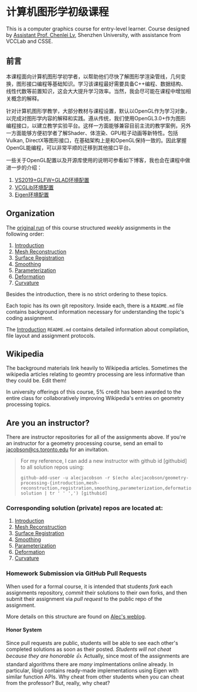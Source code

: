 # 计算机图形学初级课程

This is a computer graphics course for entry-level learner. Course designed by [Assistant Prof. Chenlei Lv](https://aliexken.github.io/),
Shenzhen University, with assistance from VCCLab and CSSE.

## 前言

本课程面向计算机图形学初学者，以帮助他们尽快了解图形学渲染管线，几何变换，图形接口编程等基础知识。学习该课程最好需要具备C++编程、数据结构、线性代数等前置知识，这会大大提升学习效率。当然，我会尽可能在课程中增加相关概念的解释。

针对计算机图形学教学，大部分教材与课程设置，默认以OpenGL作为学习对象，以完成对图形学内容的解释和实践。遵从传统，我们使用OpenGL3.0+作为图形编程接口，以建立教学实验平台。这样一方面能够兼容目前主流的教学案例，另外一方面能够方便初学者了解Shader、体渲染、GPU粒子动画等新特性。包括Vulkan, DirectX等图形接口，在基础架构上是和OpenGL保持一致的。因此掌握OpenGL能编程，可以非常平顺的迁移到其他接口平台。

一些关于OpenGL配置以及开源库使用的说明可参看如下博客，我也会在课程中做进一步的介绍：
1. [VS2019+GLFW+GLAD环境配置](https://blog.csdn.net/aliexken/article/details/110656551)
2. [VCGLib环境配置](https://blog.csdn.net/aliexken/article/details/119331112)
3. [Eigen环境配置](https://blog.csdn.net/aliexken/article/details/125539709)

## Organization

The [original run](http://www.cs.toronto.edu/~jacobson/geometry-processing/) of
this course structured _weekly_ assignments in the following order:

 1. [Introduction](https://github.com/alecjacobson/geometry-processing-introduction)
 2. [Mesh Reconstruction](https://github.com/alecjacobson/geometry-processing-mesh-reconstruction) 
 3. [Surface Registration](https://github.com/alecjacobson/geometry-processing-registration) 
 4. [Smoothing](https://github.com/alecjacobson/geometry-processing-smoothing) 
 5. [Parameterization](https://github.com/alecjacobson/geometry-processing-parameterization)
 6. [Deformation](https://github.com/alecjacobson/geometry-processing-deformation) 
 7. [Curvature](https://github.com/alecjacobson/geometry-processing-curvature)

Besides the introduction, there is no strict ordering to these topics.

Each topic has its own git repository. Inside each, there is a `README.md` file
contains background information necessary for understanding the topic's coding
assignment. 

The
[Introduction](https://github.com/alecjacobson/geometry-processing-introduction)
`README.md` contains detailed information about compilation, file layout and
assignment protocols. 

## Wikipedia

The background materials link heavily to Wikipedia articles. Sometimes the
wikipedia articles relating to geomtry processing are less informative than they
could be. Edit them!

In university offerings of this course, 5% credit has been awarded to the entire
class for collaboratively improving Wikipedia's entries on geometry processing
topics. 

## Are you an instructor?

There are instructor repositories for all of the assignments above. If you're an
instructor for a geometry processing course, send an email to
jacobson@cs.toronto.edu for an invitation.

> For my reference, I can add a new instructor with github id [githubid] to all solution repos using:
>
>     github-add-user -u alecjacobson -r $(echo alecjacobson/geometry-processing-{introduction,mesh-reconstruction,registration,smoothing,parameterization,deformation,curvature}-solution | tr ' ' ',') [githubid]

### Corresponding solution (private) repos are located at:

 1. [Introduction](https://github.com/alecjacobson/geometry-processing-introduction-solution)
 2. [Mesh Reconstruction](https://github.com/alecjacobson/geometry-processing-mesh-reconstruction-solution) 
 3. [Surface Registration](https://github.com/alecjacobson/geometry-processing-registration-solution) 
 4. [Smoothing](https://github.com/alecjacobson/geometry-processing-smoothing-solution) 
 5. [Parameterization](https://github.com/alecjacobson/geometry-processing-parameterization-solution)
 6. [Deformation](https://github.com/alecjacobson/geometry-processing-deformation-solution) 
 7. [Curvature](https://github.com/alecjacobson/geometry-processing-curvature-solution)

### Homework Submission via GitHub Pull Requests

When used for a formal course, it is intended that students _fork_ each
assignments repository, _commit_ their solutions to their own forks, and then
submit their assignment via _pull request_ to the public repo of the assignment.

More details on this structure are found on [Alec's
weblog](http://www.alecjacobson.com/weblog/?p=4700).

#### Honor System

Since pull requests are public, students will be able to see each other's
completed solutions as soon as their posted. _Students will not cheat because
they are honorable 👍._ Actually, since most of the assignments are standard
algorithms there are _many_ implmentations online already. In particular, libigl
contains ready-made implementations using Eigen with similar function APIs. Why
cheat from other students when you can cheat from the professor? But, really,
why cheat?
